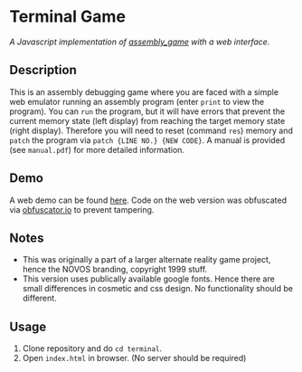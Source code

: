 # Terminal Game
*A Javascript implementation of [assembly_game](https://github.com/UtilityHotbar/assembly_game) with a web interface.*

## Description
This is an assembly debugging game where you are faced with a simple web emulator running an assembly program (enter `print` to view the program). You can `run` the program, but it will have errors that prevent the current memory state (left display) from reaching the target memory state (right display). Therefore you will need to reset (command `res`) memory and `patch` the program via `patch {LINE NO.} {NEW CODE}`. A manual is provided (see `manual.pdf`) for more detailed information.

## Demo
A web demo can be found [here](https://zhengzi-archive.com/terminal/). Code on the web version was obfuscated via [obfuscator.io](https://obfuscator.io/) to prevent tampering.

## Notes
* This was originally a part of a larger alternate reality game project, hence the NOVOS branding, copyright 1999 stuff.
* This version uses publically available google fonts. Hence there are small differences in cosmetic and css design. No functionality should be different.

## Usage
1. Clone repository and do `cd terminal`.
2. Open `index.html` in browser. (No server should be required)
